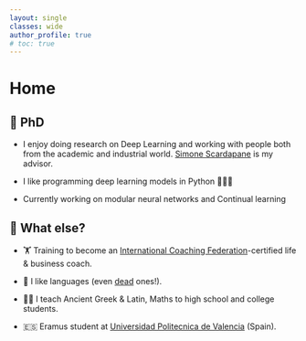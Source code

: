 ```yaml
---
layout: single
classes: wide
author_profile: true
# toc: true
---
```


# Home 

## 🔬 PhD

- I enjoy doing research on Deep Learning and working with people both from the academic and industrial world. [Simone Scardapane](https://www.sscardapane.it) is my advisor.

- I like programming deep learning models in Python 🧑‍💻🐍

- Currently working on modular neural networks and Continual learning

## 🤔 What else?

- 🏋 Training to become an [International Coaching Federation](https://coachingfederation.org)-certified life & business coach. 

- 💬 I like languages (even [dead](https://www.sssscomic.com/comicpages/196.jpg) ones!).

- 👨‍🏫️ I teach Ancient Greek & Latin, Maths to high school and college students.

- 🇪🇸 Eramus student at [Universidad Politecnica de Valencia](http://www.upv.es/es) (Spain).




